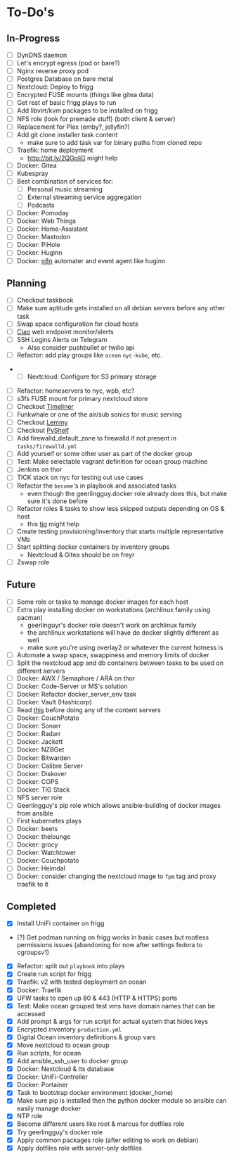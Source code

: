 To-Do's
=======

In-Progress
-----------

- [ ] DynDNS daemon
- [ ] Let's encrypt egress (pod or bare?)
- [ ] Nginx reverse proxy pod
- [ ] Postgres Database on bare metal
- [ ] Nextcloud: Deploy to frigg
- [ ] Encrypted FUSE mounts (things like gitea data)
- [ ] Get rest of basic frigg plays to run
- [ ] Add libvirt/kvm packages to be installed on frigg
- [ ] NFS role (look for premade stuff) (both client & server)
- [ ] Replacement for Plex (emby?, jellyfin?)
- [ ] Add git clone installer task content
    - make sure to add task var for binary paths from cloned repo
- [ ] Traefik: home deployment
    - http://bit.ly/2QGpliG might help
- [ ] Docker: Gitea
- [ ] Kubespray
- [ ] Best combination of services for:
  - [ ] Personal music streaming
  - [ ] External streaming service aggregation
  - [ ] Podcasts
- [ ] Docker: Pomoday
- [ ] Docker: Web Things
- [ ] Docker: Home-Assistant
- [ ] Docker: Mastodon
- [ ] Docker: PiHole
- [ ] Docker: Huginn
- [ ] Docker: [n8n](http://bit.ly/37uf14l) automater and event agent like huginn

Planning
--------

- [ ] Checkout taskbook
- [ ] Make sure aptitude gets installed on all debian servers before any other task
- [ ] Swap space configuration for cloud hosts
- [ ] [Ciao](http://bit.ly/37v7Cl4) web endpoint monitor/alerts
- [ ] SSH Logins Alerts on Telegram
    - Also consider pushbullet or twilio api
- [ ] Refactor: add play groups like `ocean` `nyc-kube`, etc.
- - [ ] Nextcloud: Configure for S3 primary storage
- [ ] Refactor: homeservers to nyc, wpb, etc?
- [ ] s3fs FUSE mount for primary nextcloud store
- [ ] Checkout [Timeliner](http://bit.ly/2tpYnE0)
- [ ] Funkwhale or one of the air/sub sonics for music serving
- [ ] Checkout [Lemmy](http://bit.ly/36gYpgf)
- [ ] Checkout [PyShelf](http://bit.ly/2MM8r1e)
- [ ] Add firewalld_default_zone to firewalld if not present in `tasks/firewalld.yml`
- [ ] Add yourself or some other user as part of the docker group
- [ ] Test: Make selectable vagrant definition for ocean group machine
- [ ] Jenkins on thor
- [ ] TICK stack on nyc for testing out use cases
- [ ] Refactor the `become`'s in playbook and associated tasks
    - even though the geerlingguy.docker role already does this, but make sure it's done before
- [ ] Refactor roles & tasks to show less skipped outputs depending on OS & host
    - this [tip](http://bit.ly/2HGIZaV) might help
- [ ] Create testing provisioning/inventory that starts multiple representative VMs
- [ ] Start splitting docker containers by inventory groups
    - Nextcloud & Gitea should be on freyr
- [ ] Zswap role

Future
------

- [ ] Some role or tasks to manage docker images for each host
- [ ] Extra play installing docker on workstations (archlinux family using pacman)
    - geerlinguyr's docker role doesn't work on archlinux family
    - the archlinux workstations will have do docker slightly different as well
    - make sure you're using overlay2 or whatever the current hotness is
- [ ] Automate a swap space, swappiness and memory limits of docker
- [ ] Split the nextcloud app and db containers between tasks to be used on different servers
- [ ] Docker: AWX / Semaphore / ARA on thor
- [ ] Docker: Code-Server or MS's solution
- [ ] Docker: Refactor docker_server_env task
- [ ] Docker: Vault (Hashicorp)
- [ ] Read [this](http://bit.ly/35hFG2T) before doing any of the content servers
- [ ] Docker: CouchPotato
- [ ] Docker: Sonarr
- [ ] Docker: Radarr
- [ ] Docker: Jackett
- [ ] Docker: NZBGet
- [ ] Docker: Bitwarden
- [ ] Docker: Calibre Server
- [ ] Docker: Diskover
- [ ] Docker: COPS
- [ ] Docker: TIG Stack
- [ ] NFS server role
- [ ] Geerlingguy's pip role which allows ansible-building of docker images from ansible
- [ ] First kubernetes plays
- [ ] Docker: beets
- [ ] Docker: thelounge
- [ ] Docker: grocy
- [ ] Docker: Watchtower
- [ ] Docker: Couchpotato
- [ ] Docker: Heimdal
- [ ] Docker: consider changing the nextcloud image to `fpm` tag and proxy traefik to it

Completed
---------

- [x] Install UniFi container on frigg
- [?] Get podman running on frigg works in basic cases but rootless permissions issues (abandoning for now after settings fedora to cgroupsv1)
- [x] Refactor: split out `playbook` into plays
- [x] Create run script for frigg
- [x] Traefik: v2 with tested deployment on ocean
- [x] Docker: Traefik
- [x] UFW tasks to open up 80 & 443 (HTTP & HTTPS) ports
- [x] Test: Make ocean grouped test vms have domain names that can be accessed
- [x] Add prompt & args for run script for actual system that hides keys
- [x] Encrypted inventory `production.yml`
- [x] Digital Ocean inventory definitions & group vars
- [x] Move nextcloud to ocean group
- [x] Run scripts, for ocean
- [x] Add ansible_ssh_user to docker group
- [x] Docker: Nextcloud & Its database
- [x] Docker: UniFi-Controller
- [x] Docker: Portainer
- [x] Task to bootstrap docker environment (docker_home)
- [x] Make sure pip is installed then the python docker module so ansible can easily manage docker
- [x] NTP role
- [x] Become different users like root & marcus for dotfiles role
- [x] Try geerlingguy's docker role
- [x] Apply common packages role (after editing to work on debian)
- [x] Apply dotfiles role with server-only dotfiles
